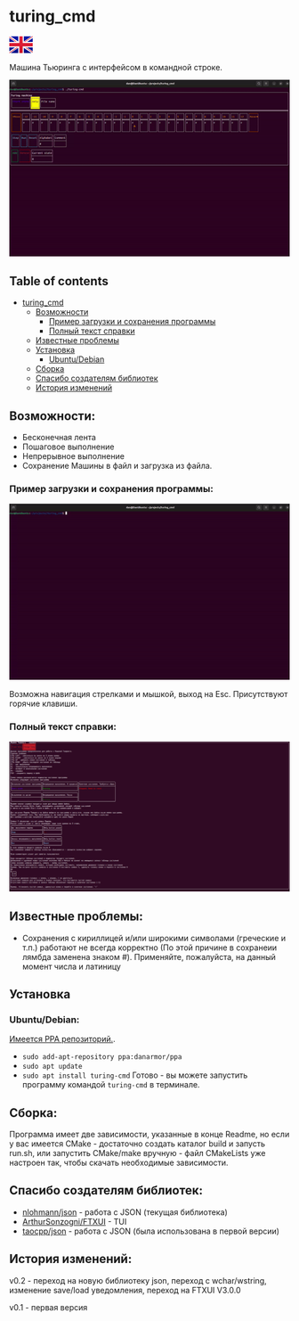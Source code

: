 <a name="turing-cmd"/>

# turing_cmd

[![English version](forReadme/EN-icon.png)](README.md)

Машина Тьюринга с интерфейсом в командной строке.

![1.gif](forReadme/1.gif)

## Table of contents
- [turing_cmd](#turing-cmd)
  * [Возможности](#features)
    + [Пример загрузки и сохранения программы](#example-of-save-load)
    + [Полный текст справки](#full-reference-text)
  * [Известные проблемы](#known-issues)
  * [Установка](#installation)
    + [Ubuntu/Debian](#ubuntu-debian)
  * [Сборка](#build)
  * [Спасибо создателям библиотек](#thanks-for-libraries-creators)
  * [История изменений](#changelog)

<a name="features"/>

## Возможности:
- Бесконечная лента
- Пошаговое выполнение
- Непрерывное выполнение
- Сохранение Машины в файл и загрузка из файла.

<a name="example-of-save-load"/>

### Пример загрузки и сохранения программы:
![2.gif](forReadme/2.gif)

Возможна навигация стрелками и мышкой, выход на Esc. Присутствуют горячие клавиши.

<a name="full-reference-text"/>

### Полный текст справки:
![3.png](forReadme/RU-help.png) 

<a name="known-issues"/>

## Известные проблемы:
- Сохранения с кириллицей и/или широкими символами (греческие и т.п.) работают не всегда корректно (По этой причине в сохранеии лямбда заменена знаком #). Применяйте, пожалуйста, на данный момент числа и латиницу

<a name="installation"/>

## Установка

<a name="ubuntu-debian"/>

### Ubuntu/Debian:
[Имеется PPA репозиторий.](https://launchpad.net/~danarmor/+archive/ubuntu/ppa).
* `sudo add-apt-repository ppa:danarmor/ppa`
* `sudo apt update`
* `sudo apt install turing-cmd`
Готово - вы можете запустить программу командой `turing-cmd` в терминале.

<a name="build"/>

## Сборка:
Программа имеет две зависимости, указанные в конце Readme, но если у вас имеется CMake - достаточно создать каталог build и запусть run.sh, или запустить CMake/make вручную - файл CMakeLists уже настроен так, чтобы скачать необходимые зависимости.

<a name="thanks-for-libraries-creators"/>

## Спасибо создателям библиотек:
- [nlohmann/json](https://github.com/nlohmann/json) - работа с JSON (текущая библиотека)
- [ArthurSonzogni/FTXUI](https://github.com/ArthurSonzogni/FTXUI) - TUI
- [taocpp/json](https://github.com/taocpp/json) - работа с JSON (была использована в первой версии)

<a name="changelog"/>

## История изменений:
v0.2 - переход на новую библиотеку json, переход с wchar/wstring, изменение save/load уведомления, переход на FTXUI V3.0.0

v0.1 - первая версия
